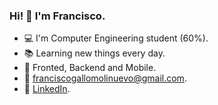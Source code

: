### Hi! 👋 I'm Francisco.

- :computer: I'm Computer Engineering student (60%).
- :books: Learning new things every day.
- 🚀 Fronted, Backend and Mobile.
- :e-mail: franciscogallomolinuevo@gmail.com.
- :briefcase: [LinkedIn](https://www.linkedin.com/in/franciscogallom/).
